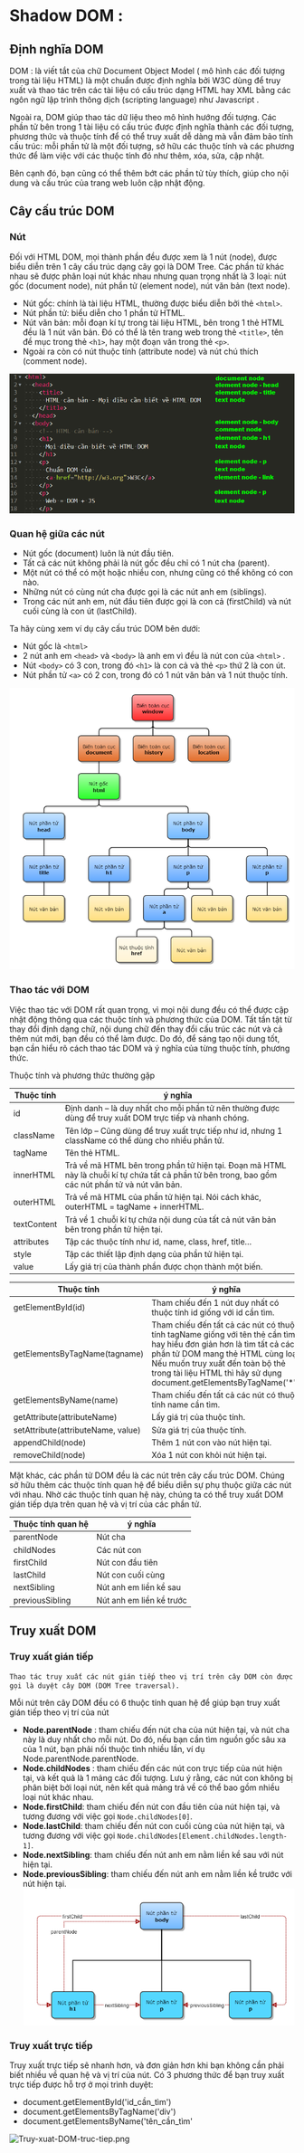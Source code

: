 # Shadow DOM :

## Định nghĩa DOM 
DOM : là viết tắt của chữ Document Object Model ( mô hình các đối tượng trong tài liệu HTML)
là một chuẩn được định nghĩa bởi W3C dùng để truy xuất và thao tác trên các tài liệu có cấu trúc dạng HTML hay XML bằng các ngôn ngữ lập trình thông dịch (scripting language) như Javascript .

Ngoài ra, DOM giúp thao tác dữ liệu theo mô hình hướng đối tượng. Các phần tử bên trong 1 tài liệu có cấu trúc được định nghĩa thành các đối tượng, phương thức và thuộc tính để có thể truy xuất dễ dàng mà vẫn đảm bảo tính cấu trúc: mỗi phần tử là một đối tượng, sở hữu các thuộc tính và các phương thức để làm việc với các thuộc tính đó như thêm, xóa, sửa, cập nhật. 

Bên cạnh đó, bạn cũng có thể thêm bớt các phần tử tùy thích, giúp cho nội dung và cấu trúc của trang web luôn cập nhật động.

## Cây cấu trúc DOM

### Nút

Đối với HTML DOM, mọi thành phần đều được xem là 1 nút (node), được biểu diễn trên 1 cây cấu trúc dạng cây gọi là DOM Tree. Các phần tử khác nhau sẽ được phân loại nút khác nhau nhưng quan trọng nhất là 3 loại: nút gốc (document node), nút phần tử (element node), nút văn bản (text node).

- Nút gốc: chính là tài liệu HTML, thường được biểu diễn bởi thẻ ```<html>```.
- Nút phần tử: biểu diễn cho 1 phần tử HTML.
- Nút văn bản: mỗi đoạn kí tự trong tài liệu HTML, bên trong 1 thẻ HTML đều là 1 nút văn bản. Đó có thể là tên trang web trong thẻ ```<title>```, tên đề mục trong thẻ ```<h1>```, hay một đoạn văn trong thẻ ```<p>```.
- Ngoài ra còn có nút thuộc tính (attribute node) và nút chú thích (comment node).

![nodeDOM](https://github.com/mana147/JavaScript/blob/main/web-components/img/nodeDOM.png?raw=true)

### Quan hệ giữa các nút

- Nút gốc (document) luôn là nút đầu tiên.
- Tất cả các nút không phải là nút gốc đều chỉ có 1 nút cha (parent).
- Một nút có thể có một hoặc nhiều con, nhưng cũng có thể không có con nào.
- Những nút có cùng nút cha được gọi là các nút anh em (siblings).
- Trong các nút anh em, nút đầu tiên được gọi là con cả (firstChild) và nút cuối cùng là con út (lastChild).

Ta hãy cùng xem ví dụ cây cấu trúc DOM bên dưới:

- Nút gốc là ```<html>```
- 2 nút anh em ```<head>``` và ```<body>``` là anh em vì đều là nút con của ```<html>``` .
- Nút ```<body>``` có 3 con, trong đó ```<h1>``` là con cả và thẻ ```<p>``` thứ 2 là con út.
- Nút phần tử ```<a>``` có 2 con, trong đó có 1 nút văn bản và 1 nút thuộc tính.

![TP-Phan-cap-DOM-Tree.png](https://github.com/mana147/JavaScript/blob/main/web-components/img/TP-Phan-cap-DOM-Tree.png?raw=true)

### Thao tác với DOM

Việc thao tác với DOM rất quan trọng, vì mọi nội dung đều có thể được cập nhật động thông qua các thuộc tính và phương thức của DOM. Tất tần tật từ thay đổi định dạng chữ, nội dung chữ đến thay đổi cấu trúc các nút và cả thêm nút mới, bạn đều có thể làm được. Do đó, để sáng tạo nội dung tốt, bạn cần hiểu rõ cách thao tác DOM và ý nghĩa của từng thuộc tính, phương thức.

Thuộc tính và phương thức thường gặp

| Thuộc tính  | ý nghĩa  |
| ------------ | ------------ |
| id	|  Định danh – là duy nhất cho mỗi phần tử nên thường được dùng để truy xuất DOM trực tiếp và nhanh chóng. |
| className |	Tên lớp – Cũng dùng để truy xuất trực tiếp như id, nhưng 1 className có thể dùng cho nhiều phần tử.|
| tagName |	Tên thẻ HTML.|
| innerHTML |	Trả về mã HTML bên trong phần tử hiện tại. Đoạn mã HTML này là chuỗi kí tự chứa tất cả phần tử bên trong, bao gồm các nút phần tử và nút văn bản.|
| outerHTML |	Trả về mã HTML của phần tử hiện tại. Nói cách khác, outerHTML = tagName + innerHTML.| 
| textContent |	Trả về 1 chuỗi kí tự chứa nội dung của tất cả nút văn bản bên trong phần tử hiện tại.| 
| attributes |	Tập các thuộc tính như id, name, class, href, title…| 
| style |	Tập các thiết lập định dạng của phần tử hiện tại.|
|value	|Lấy giá trị của thành phần được chọn thành một biến.|

| Thuộc tính  | ý nghĩa  |
| ------------ | ------------ |
| getElementById(id)|	Tham chiếu đến 1 nút duy nhất có thuộc tính id giống với id cần tìm.|
| getElementsByTagName(tagname)|	Tham chiếu đến tất cả các nút có thuộc tính tagName giống với tên thẻ cần tìm, hay hiểu đơn giản hơn là tìm tất cả các phần tử DOM mang thẻ HTML cùng loại. Nếu muốn truy xuất đến toàn bộ thẻ trong tài liệu HTML thì hãy sử dụng document.getElementsByTagName('*').|
|getElementsByName(name) |	Tham chiếu đến tất cả các nút có thuộc tính name cần tìm.|
| getAttribute(attributeName)	|Lấy giá trị của thuộc tính.|
|setAttribute(attributeName, value)|	Sửa giá trị của thuộc tính.|
| appendChild(node)|	Thêm 1 nút con vào nút hiện tại.|
| removeChild(node)|	Xóa 1 nút con khỏi nút hiện tại.|

Mặt khác, các phần tử DOM đều là các nút trên cây cấu trúc DOM. Chúng sở hữu thêm các thuộc tính quan hệ để biểu diễn sự phụ thuộc giữa các nút với nhau. Nhờ các thuộc tính quan hệ này, chúng ta có thể truy xuất DOM gián tiếp dựa trên quan hệ và vị trí của các phần tử.

| Thuộc tính quan hệ  | ý nghĩa  |
| ------------ | ------------ |
|parentNode	|Nút cha|
|childNodes	|Các nút con|
|firstChild	|Nút con đầu tiên|
|lastChild|	Nút con cuối cùng|
|nextSibling|	Nút anh em liền kề sau|
|previousSibling|	Nút anh em liền kề trước|

## Truy xuất DOM

### Truy xuất gián tiếp

    Thao tác truy xuất các nút gián tiếp theo vị trí trên cây DOM còn được gọi là duyệt cây DOM (DOM Tree traversal).

Mỗi nút trên cây DOM đều có 6 thuộc tính quan hệ để giúp bạn truy xuất gián tiếp theo vị trí của nút
- **Node.parentNode** : tham chiếu đến nút cha của nút hiện tại, và nút cha này là duy nhất cho mỗi nút. Do đó, nếu bạn cần tìm nguồn gốc sâu xa của 1 nút, bạn phải nối thuộc tình nhiều lần, ví dụ Node.parentNode.parentNode.
- **Node.childNodes** : tham chiếu đến các nút con trực tiếp của nút hiện tại, và kết quả là 1 mảng các đối tượng. Lưu ý rằng, các nút con không bị phân biệt bởi loại nút, nên kết quả mảng trả về có thể bao gồm nhiều loại nút khác nhau.
- **Node.firstChild**: tham chiếu đến nút con đầu tiên của nút hiện tại, và tương đương với việc gọi ```Node.childNodes[0]```.
- **Node.lastChild**: tham chiếu đến nút con cuối cùng của nút hiện tại, và tương đương với việc gọi ```Node.childNodes[Element.childNodes.length-1]```.
- **Node.nextSibling**: tham chiếu đến nút anh em nằm liền kề sau với nút hiện tại.
- **Node.previousSibling**: tham chiếu đến nút anh em nằm liền kề trước với nút hiện tại.
![tp_dom_tree_traversal.png](https://github.com/mana147/JavaScript/blob/main/web-components/img/tp_dom_tree_traversal.png?raw=true)

### Truy xuất trực tiếp

Truy xuất trực tiếp sẽ nhanh hơn, và đơn giản hơn khi bạn không cần phải biết nhiều về quan hệ và vị trí của nút. Có 3 phương thức để bạn truy xuất trực tiếp được hỗ trợ ở mọi trình duyệt:

- document.getElementById('id_cần_tìm')
- document.getElementsByTagName('div')
- document.getElementsByName('tên_cần_tìm'

![Truy-xuat-DOM-truc-tiep.png]()